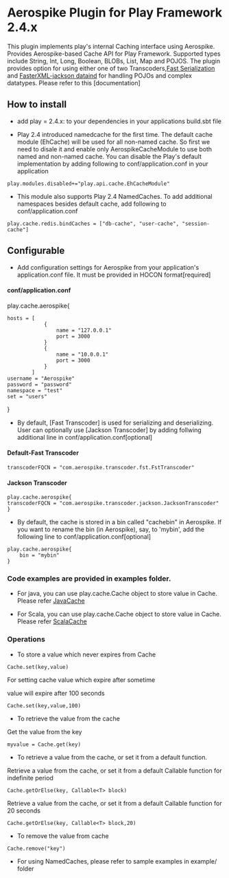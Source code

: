# Aerospike Plugin for Play Framework 2.4.x

This plugin implements play's internal Caching interface using Aerospike. Provides Aerospike-based Cache API
for Play Framework. Supported types include String, Int, Long, Boolean, BLOBs, List, Map and POJOS. 
The plugin provides option for using either one of two Transcoders,[Fast Serialization](https://github.com/RuedigerMoeller/fast-serialization) 
and [FasterXML-jackson dataind](https://github.com/FasterXML/jackson-databind/wiki/Serialization-Features) 
for handling POJOs and complex datatypes. Please refer to this [documentation]

## How to install

* add play = 2.4.x:
to your dependencies in your applications build.sbt file

* Play 2.4 introduced namedcache for the first time. The default cache module (EhCache) will be used for all 
non-named cache. So first we need to disale it and enable only AerospikeCacheModule to use both named and non-named
cache. You can disable the Play's default implementation by adding following to conf/application.conf in your application

```
play.modules.disabled+="play.api.cache.EhCacheModule"
```

* This module also supports Play 2.4 NamedCaches. To add additional namespaces besides default cache, add following 
to conf/application.conf

```
play.cache.redis.bindCaches = ["db-cache", "user-cache", "session-cache"]
```

## Configurable


* Add configuration settings for Aerospike from your application's application.conf file.
It must be provided in HOCON format[required]

#### conf/application.conf


play.cache.aerospike{

	hosts = [
				{
					name = "127.0.0.1"
					port = 3000
				}
				{
					name = "10.0.0.1"
					port = 3000
				}
			]
	username = "Aerospike"
	password = "password"
	namespace = "test"
	set = "users"
}


* By default, [Fast Transcoder] is used for serializing and deserializing. User can optionally use [Jackson Transcoder] by adding follwing additional line in conf/application.conf[optional]


#### Default-Fast Transcoder

```
transcoderFQCN = "com.aerospike.transcoder.fst.FstTranscoder"
```

#### Jackson Transcoder
```
play.cache.aerospike{
transcoderFQCN = "com.aerospike.transcoder.jackson.JacksonTranscoder"
}
```

* By default, the cache is stored in a bin called "cachebin" in Aerospike. If you want to rename the bin (in Aerospike), say, to 'mybin', add the following line to conf/application.conf[optional]

```
play.cache.aerospike{
	bin = "mybin"
}
```
### Code examples are provided in examples folder.

* For java, you can use play.cache.Cache object to store value in Cache. Please refer [JavaCache](https://www.playframework.com/documentation/2.4.x/JavaCache)

* For Scala, you can use play.cache.Cache object to store value in Cache. Please refer [ScalaCache](https://www.playframework.com/documentation/2.4.x/ScalaCache)

### Operations

* To store a value which never expires from Cache

```
Cache.set(key,value)
```

For setting cache value which expire after sometime

value will expire after 100 seconds

```
Cache.set(key,value,100)
```

* To retrieve the value from the cache

Get the value from the key

```
myvalue = Cache.get(key)
```

* To retrieve a value from the cache, or set it from a default function.

Retrieve a value from the cache, or set it from a default Callable function for indefinite period

```
Cache.getOrElse(key, Callable<T> block)
```

Retrieve a value from the cache, or set it from a default Callable function for 20 seconds

```
Cache.getOrElse(key, Callable<T> block,20)
```

* To remove the value from cache

```
Cache.remove("key")
```




* For using NamedCaches, please refer to sample examples in example/ folder
